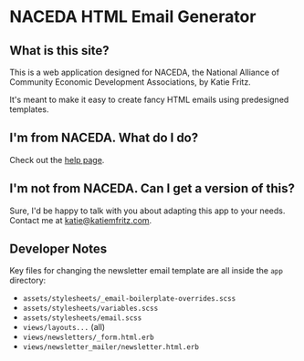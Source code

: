 # NACEDA HTML Email Generator

## What is this site?
This is a web application designed for NACEDA, the National Alliance of Community Economic Development Associations, by Katie Fritz.

It's meant to make it easy to create fancy HTML emails using predesigned templates.

## I'm from NACEDA. What do I do?
Check out the [help page](https://lit-mesa-60678.herokuapp.com/help).


## I'm not from NACEDA. Can I get a version of this?
Sure, I'd be happy to talk with you about adapting this app to your needs. Contact me at katie@katiemfritz.com.

## Developer Notes
Key files for changing the newsletter email template are all inside the `app` directory:
- `assets/stylesheets/_email-boilerplate-overrides.scss`
- `assets/stylesheets/variables.scss`
- `assets/stylesheets/email.scss`
- `views/layouts...` (all)
- `views/newsletters/_form.html.erb`
- `views/newsletter_mailer/newsletter.html.erb`
